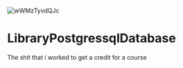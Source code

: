 ![wWMzTyvdQJc](https://user-images.githubusercontent.com/48333632/112721098-47bf8980-8f2c-11eb-9e47-74cc1d7daf87.jpg)
# LibraryPostgressqlDatabase
The shit that i worked to get a credit for a course 
